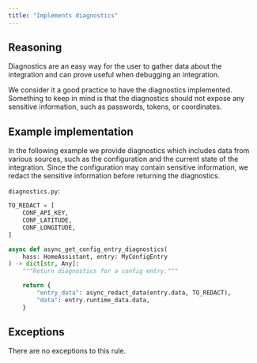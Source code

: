 ```yaml
---
title: "Implements diagnostics"
---
```


## Reasoning

Diagnostics are an easy way for the user to gather data about the integration and can prove useful when debugging an integration.

We consider it a good practice to have the diagnostics implemented.
Something to keep in mind is that the diagnostics should not expose any sensitive information, such as passwords, tokens, or coordinates.

## Example implementation

In the following example we provide diagnostics which includes data from various sources, such as the configuration and the current state of the integration.
Since the configuration may contain sensitive information, we redact the sensitive information before returning the diagnostics.

`diagnostics.py`:
```python showLineNumbers
TO_REDACT = [
    CONF_API_KEY,
    CONF_LATITUDE,
    CONF_LONGITUDE,
]

async def async_get_config_entry_diagnostics(
    hass: HomeAssistant, entry: MyConfigEntry
) -> dict[str, Any]:
    """Return diagnostics for a config entry."""

    return {
        "entry_data": async_redact_data(entry.data, TO_REDACT),
        "data": entry.runtime_data.data,
    }
```

## Exceptions

There are no exceptions to this rule.